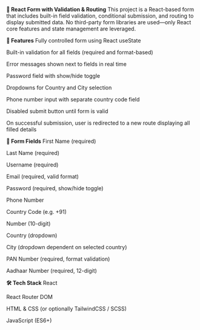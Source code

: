 **📝 React Form with Validation & Routing**
This project is a React-based form that includes built-in field validation, conditional submission, and routing to display submitted data. No third-party form libraries are used—only React core features and state management are leveraged.

**🚀 Features**
Fully controlled form using React useState

Built-in validation for all fields (required and format-based)

Error messages shown next to fields in real time

Password field with show/hide toggle

Dropdowns for Country and City selection

Phone number input with separate country code field

Disabled submit button until form is valid

On successful submission, user is redirected to a new route displaying all filled details

**🧾 Form Fields**
First Name (required)

Last Name (required)

Username (required)

Email (required, valid format)

Password (required, show/hide toggle)

Phone Number

Country Code (e.g. +91)

Number (10-digit)

Country (dropdown)

City (dropdown dependent on selected country)

PAN Number (required, format validation)

Aadhaar Number (required, 12-digit)

**🛠 Tech Stack**
React

React Router DOM

HTML & CSS (or optionally TailwindCSS / SCSS)

JavaScript (ES6+)
